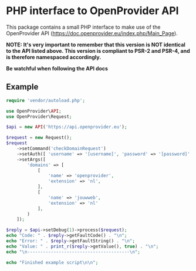 PHP interface to OpenProvider API
=================================

This package contains a small PHP interface to make use of the OpenProvider API (https://doc.openprovider.eu/index.php/Main_Page).

**NOTE: It's very important to remember that this version is NOT identical to the API listed above. This version is compliant to PSR-2 and PSR-4, and is therefore namespaced accordingly.**

**Be watchful when following the API docs**


Example
-------

```php
require 'vendor/autoload.php';

use OpenProvider\API;
use OpenProvider\Request;

$api = new API('https://api.openprovider.eu');

$request = new Request();
$request
    ->setCommand('checkDomainRequest')
    ->setAuth([ 'username' => '[username]', 'password' => '[password]' ])
    ->setArgs([
        'domains' => [
            [
                'name' => 'openprovider',
                'extension' => 'nl',
            ],
            [
                'name' => 'jouwweb',
                'extension' => 'nl'
            ],
        )
    ]);

$reply = $api->setDebug(1)->process($request);
echo "Code: " . $reply->getFaultCode() . "\n";
echo "Error: " . $reply->getFaultString() . "\n";
echo "Value: " . print_r($reply->getValue(), true) . "\n";
echo "\n---------------------------------------\n";

echo "Finished example script\n\n";
```